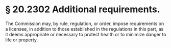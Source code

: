 # § 20.2302   Additional requirements.

The Commission may, by rule, regulation, or order, impose requirements on a licensee, in addition to those established in the regulations in this part, as it deems appropriate or necessary to protect health or to minimize danger to life or property.




